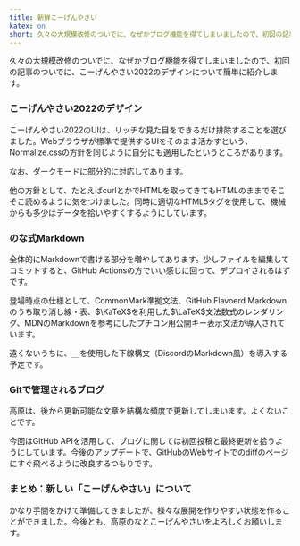 ```yaml
---
title: 新鮮こーげんやさい
katex: on
short: 久々の大規模改修のついでに、なぜかブログ機能を得てしまいましたので、初回の記事のついでに、こーげんやさい2022のデザインについて簡単に紹介します。
---
```

久々の大規模改修のついでに、なぜかブログ機能を得てしまいましたので、初回の記事のついでに、こーげんやさい2022のデザインについて簡単に紹介します。

### こーげんやさい2022のデザイン
こーげんやさい2022のUIは、リッチな見た目をできるだけ排除することを選びました。Webブラウザが標準で提供するUIをそのまま活かすという、Normalize.cssの方針を同じように自分にも適用したというところがあります。

なお、ダークモードに部分的に対応してあります。

他の方針として、たとえばcurlとかでHTMLを取ってきてもHTMLのままでそこそこ読めるように気をつけました。同時に適切なHTML5タグを使用して、機械からも多少はデータを拾いやすくするようにしています。

### のな式Markdown
全体的にMarkdownで書ける部分を増やしてあります。少しファイルを編集してコミットすると、GitHub Actionsの方でいい感じに回って、デプロイされるはずです。

登場時点の仕様として、CommonMark準拠文法、GitHub Flavoerd Markdownのうち取り消し線・表、$\KaTeX$を利用した$\LaTeX$文法数式のレンダリング、MDNのMarkdownを参考にしたプチコン用公開キー表示文法が導入されています。

遠くないうちに、`__`を使用した下線構文（DiscordのMarkdown風）を導入する予定です。

### Gitで管理されるブログ
高原は、後から更新可能な文章を結構な頻度で更新してしまいます。よくないことです。

今回はGitHub APIを活用して、ブログに関しては初回投稿と最終更新を拾うようにしています。今後のアップデートで、GitHubのWebサイトでのdiffのページにすぐ飛べるように改良するつもりです。

### まとめ：新しい「こーげんやさい」について
かなり手間をかけて準備してきましたが、様々な展開を作りやすい状態を作ることができました。今後とも、高原のなとこーげんやさいをよろしくお願いします。
